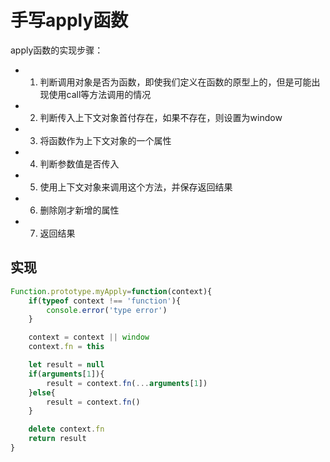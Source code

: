 # 手写apply函数

apply函数的实现步骤：
* 1. 判断调用对象是否为函数，即使我们定义在函数的原型上的，但是可能出现使用call等方法调用的情况
* 2. 判断传入上下文对象首付存在，如果不存在，则设置为window
* 3. 将函数作为上下文对象的一个属性
* 4. 判断参数值是否传入
* 5. 使用上下文对象来调用这个方法，并保存返回结果
* 6. 删除刚才新增的属性
* 7. 返回结果

## 实现
```javascript
Function.prototype.myApply=function(context){
    if(typeof context !== 'function'){
        console.error('type error')
    }

    context = context || window
    context.fn = this

    let result = null
    if(arguments[1]){
        result = context.fn(...arguments[1])
    }else{
        result = context.fn()
    }

    delete context.fn
    return result
}
```